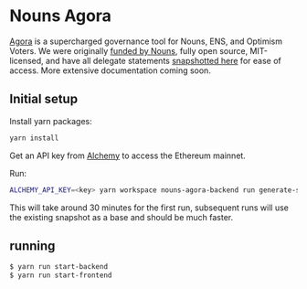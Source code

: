 # Nouns Agora
[Agora](www.nounsagora.com) is a supercharged governance tool for Nouns, ENS, and Optimism Voters. We were originally [funded by Nouns](https://www.nounsagora.com/proposals/154), fully open source, MIT-licensed, and have all delegate statements [snapshotted here](https://docs.google.com/spreadsheets/d/1t2srMRHQ437D56OrRK3h8ZA1LJczztIebu8zpfThoE0/edit?usp=sharing) for ease of access.
More extensive documentation coming soon.
## Initial setup

Install yarn packages:
```sh
yarn install
```

Get an API key from [Alchemy](https://dashboard.alchemy.com/) to access the Ethereum mainnet.

Run:

```sh
ALCHEMY_API_KEY=<key> yarn workspace nouns-agora-backend run generate-snapshot
```

This will take around 30 minutes for the first run, subsequent runs will use the existing snapshot as a base and should be much faster.

## running

```sh
$ yarn run start-backend
$ yarn run start-frontend
```
